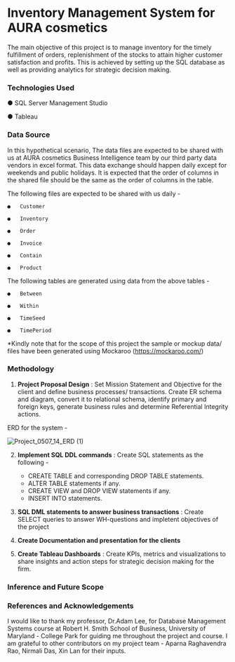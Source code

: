 # Inventory Management System for AURA cosmetics 


 The main objective of this project is to manage inventory for the timely fulfillment of orders, replenishment of the stocks to attain higher customer satisfaction and profits. This is achieved by setting up the SQL database as well as providing analytics for strategic decision making.

 ### Technologies Used
 
 ●	SQL Server Management Studio
 
 ●	Tableau

 ### Data Source

In this hypothetical scenario, The data files are expected to be shared with us at AURA cosmetics Business Intelligence team by our third party data vendors in excel format. This data exchange should happen daily except for weekends and public holidays. It is expected that the order of columns in the shared file should be the same as the order of columns in the table. 

The following files are expected to be shared with us daily -

    ●	Customer
    
    ●	Inventory
    
    ●	Order
    
    ●	Invoice
    
    ●	Contain
  
    ●	Product

The following tables are generated using data from the above tables -
 
    ●	Between
    
    ●	Within
    
    ●	TimeSeed
    
    ●	TimePeriod

*Kindly note that for the scope of this project the sample or mockup data/ files have been generated using Mockaroo (https://mockaroo.com/)

### Methodology

1. **Project Proposal Design** :
   Set Mission Statement and Objective for the client and define business processes/ transactions. Create ER schema and diagram, convert it to relational schema, identify primary and foreign keys, generate business rules and determine Referential Integrity actions.

  ERD for the system - 
  
  ![Project_0507_14_ERD (1)](https://github.com/AYamdagni/Inventory-Management-System/assets/136560732/9a2257e5-15e6-4060-8da7-95f6df44f538)

2. **Implement SQL DDL commands** :
   Create SQL statements as the following -
    * CREATE TABLE and corresponding DROP TABLE statements.
    * ALTER TABLE statements if any.
    * CREATE VIEW and DROP VIEW statements if any.
    * INSERT INTO statements.

3. **SQL DML statements to answer business transactions**  :
   Create SELECT queries to answer WH-questions and impletent objectives of the project

4. **Create Documentation and presentation for the clients**

5. **Create Tableau Dashboards** : Create KPIs, metrics and visualizations to share insights and action steps for strategic decision making for the firm. 

### Inference and Future Scope

### References and Acknowledgements

I would like to thank my professor, Dr.Adam Lee, for Database Management Systems course at Robert H. Smith School of Business, University of Maryland - College Park for guiding me throughout the project and course. I am grateful to other contributors on my project team - Aparna Raghavendra Rao, Nirmali Das, Xin Lan for their inputs.
